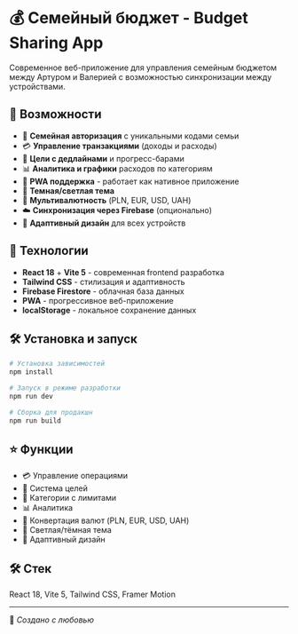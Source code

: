 # 💰 Семейный бюджет - Budget Sharing App

Современное веб-приложение для управления семейным бюджетом между Артуром и Валерией с возможностью синхронизации между устройствами.

## 🌟 Возможности

- 👥 **Семейная авторизация** с уникальными кодами семьи
- 💳 **Управление транзакциями** (доходы и расходы)
- 🎯 **Цели с дедлайнами** и прогресс-барами
- 📊 **Аналитика и графики** расходов по категориям
- 📱 **PWA поддержка** - работает как нативное приложение
- 🌙 **Темная/светлая тема**
- 💱 **Мультивалютность** (PLN, EUR, USD, UAH)
- ☁️ **Синхронизация через Firebase** (опционально)
- 📱 **Адаптивный дизайн** для всех устройств

## 🚀 Технологии

- **React 18** + **Vite 5** - современная frontend разработка
- **Tailwind CSS** - стилизация и адаптивность
- **Firebase Firestore** - облачная база данных
- **PWA** - прогрессивное веб-приложение
- **localStorage** - локальное сохранение данных

## 🛠 Установка и запуск

```bash
# Установка зависимостей
npm install

# Запуск в режиме разработки
npm run dev

# Сборка для продакшн
npm run build
```

## ⭐ Функции

- 💳 Управление операциями
- 🎯 Система целей
- 📂 Категории с лимитами
- 📊 Аналитика
- 💱 Конвертация валют (PLN, EUR, USD, UAH)
- 🌙 Светлая/тёмная тема
- 📱 Адаптивный дизайн

## 🛠 Стек

React 18, Vite 5, Tailwind CSS, Framer Motion

---

💝 _Создано с любовью_
